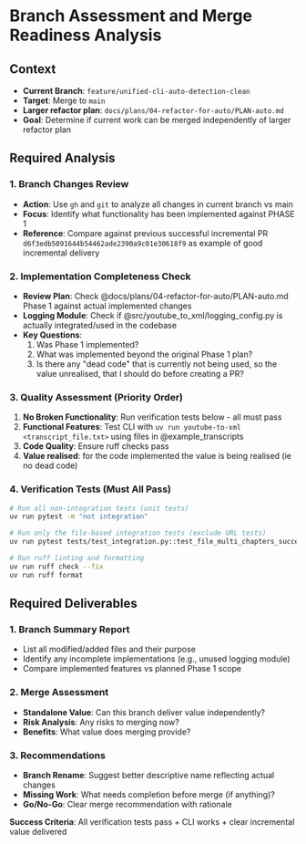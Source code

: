 # Branch Assessment and Merge Readiness Analysis

## Context
- **Current Branch**: `feature/unified-cli-auto-detection-clean`
- **Target**: Merge to `main` 
- **Larger refactor plan**: `docs/plans/04-refactor-for-auto/PLAN-auto.md`
- **Goal**: Determine if current work can be merged independently of larger refactor plan

## Required Analysis

### 1. Branch Changes Review
- **Action**: Use `gh` and `git` to analyze all changes in current branch vs main
- **Focus**: Identify what functionality has been implemented against PHASE 1
- **Reference**: Compare against previous successful incremental PR `d6f3edb5091644b54462ade2390a9c01e30618f9` as example of good incremental delivery

### 2. Implementation Completeness Check
- **Review Plan**: Check @docs/plans/04-refactor-for-auto/PLAN-auto.md Phase 1 against actual implemented changes
- **Logging Module**: Check if @src/youtube_to_xml/logging_config.py is actually integrated/used in the codebase
- **Key Questions**:
   1. Was Phase 1 implemented?
   2. What was implemented beyond the original Phase 1 plan?
   3. Is there any "dead code" that is currently not being used, so the value unrealised, that I should do before creating a PR?

### 3. Quality Assessment (Priority Order)
1. **No Broken Functionality**: Run verification tests below - all must pass
2. **Functional Features**: Test CLI with `uv run youtube-to-xml <transcript_file.txt>` using files in @example_transcripts
3. **Code Quality**: Ensure ruff checks pass
4. **Value realised**: for the code implemented the value is being realised (ie no dead code)

### 4. Verification Tests (Must All Pass)
```bash
# Run all non-integration tests (unit tests)
uv run pytest -m "not integration"

# Run only the file-based integration tests (exclude URL tests)
uv run pytest tests/test_integration.py::test_file_multi_chapters_success tests/test_integration.py::test_file_chapters_with_blanks_success tests/test_integration.py::test_file_invalid_format_error

# Run ruff linting and formatting
uv run ruff check --fix
uv run ruff format
```

## Required Deliverables

### 1. Branch Summary Report
- List all modified/added files and their purpose
- Identify any incomplete implementations (e.g., unused logging module)
- Compare implemented features vs planned Phase 1 scope

### 2. Merge Assessment
- **Standalone Value**: Can this branch deliver value independently?
- **Risk Analysis**: Any risks to merging now?
- **Benefits**: What value does merging provide?

### 3. Recommendations
- **Branch Rename**: Suggest better descriptive name reflecting actual changes
- **Missing Work**: What needs completion before merge (if anything)?
- **Go/No-Go**: Clear merge recommendation with rationale

**Success Criteria**: All verification tests pass + CLI works + clear incremental value delivered